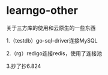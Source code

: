 # learngo-other

关于三方库的使用和云原生的一些东西

1.（testdb）go-sql-driver连接MySQL

2.（rg）redigo连接redis，使用了连接池

3.抄了抄6.824
